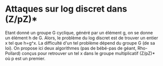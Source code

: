 # Attaques sur log discret dans (Z/pZ)*
Etant donné un groupe G cyclique, généré par un élément g, on se donne un élément h de G. Alors, le problème du log discret est de trouver un entier x tel que h=g^x. 
La difficulté d'un tel problème dépend du groupe G (de sa loi). On propose ici deux algorithmes (pas de bébé-pas de géant, Rho-Pollard) conçus pour retrouver un tel x dans le groupe multiplicatif (Z/pZ)* où p est un premier.
